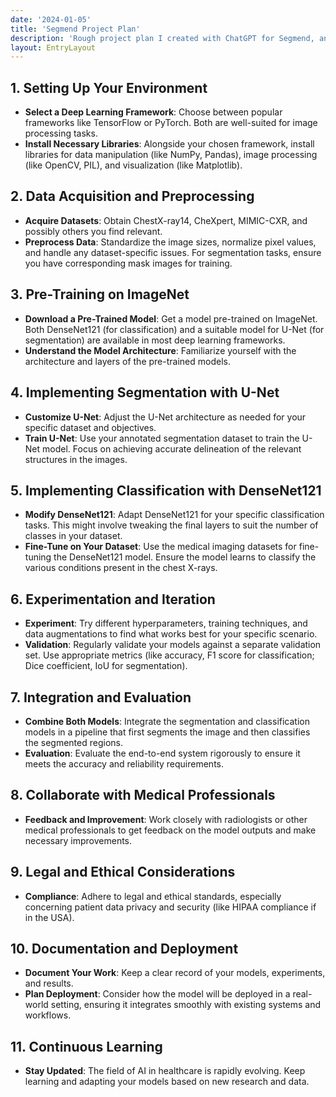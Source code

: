 ```yaml
---
date: '2024-01-05'
title: 'Segmend Project Plan'
description: 'Rough project plan I created with ChatGPT for Segmend, an advanced AI-driven platform combining segmentation and classification to enhance diagnostic accuracy in medical imaging.'
layout: EntryLayout
---
```


## 1. Setting Up Your Environment
- **Select a Deep Learning Framework**: Choose between popular frameworks like TensorFlow or PyTorch. Both are well-suited for image processing tasks.
- **Install Necessary Libraries**: Alongside your chosen framework, install libraries for data manipulation (like NumPy, Pandas), image processing (like OpenCV, PIL), and visualization (like Matplotlib).

## 2. Data Acquisition and Preprocessing
- **Acquire Datasets**: Obtain ChestX-ray14, CheXpert, MIMIC-CXR, and possibly others you find relevant.
- **Preprocess Data**: Standardize the image sizes, normalize pixel values, and handle any dataset-specific issues. For segmentation tasks, ensure you have corresponding mask images for training.

## 3. Pre-Training on ImageNet
- **Download a Pre-Trained Model**: Get a model pre-trained on ImageNet. Both DenseNet121 (for classification) and a suitable model for U-Net (for segmentation) are available in most deep learning frameworks.
- **Understand the Model Architecture**: Familiarize yourself with the architecture and layers of the pre-trained models.

## 4. Implementing Segmentation with U-Net
- **Customize U-Net**: Adjust the U-Net architecture as needed for your specific dataset and objectives.
- **Train U-Net**: Use your annotated segmentation dataset to train the U-Net model. Focus on achieving accurate delineation of the relevant structures in the images.

## 5. Implementing Classification with DenseNet121
- **Modify DenseNet121**: Adapt DenseNet121 for your specific classification tasks. This might involve tweaking the final layers to suit the number of classes in your dataset.
- **Fine-Tune on Your Dataset**: Use the medical imaging datasets for fine-tuning the DenseNet121 model. Ensure the model learns to classify the various conditions present in the chest X-rays.

## 6. Experimentation and Iteration
- **Experiment**: Try different hyperparameters, training techniques, and data augmentations to find what works best for your specific scenario.
- **Validation**: Regularly validate your models against a separate validation set. Use appropriate metrics (like accuracy, F1 score for classification; Dice coefficient, IoU for segmentation).

## 7. Integration and Evaluation
- **Combine Both Models**: Integrate the segmentation and classification models in a pipeline that first segments the image and then classifies the segmented regions.
- **Evaluation**: Evaluate the end-to-end system rigorously to ensure it meets the accuracy and reliability requirements.

## 8. Collaborate with Medical Professionals
- **Feedback and Improvement**: Work closely with radiologists or other medical professionals to get feedback on the model outputs and make necessary improvements.

## 9. Legal and Ethical Considerations
- **Compliance**: Adhere to legal and ethical standards, especially concerning patient data privacy and security (like HIPAA compliance if in the USA).

## 10. Documentation and Deployment
- **Document Your Work**: Keep a clear record of your models, experiments, and results.
- **Plan Deployment**: Consider how the model will be deployed in a real-world setting, ensuring it integrates smoothly with existing systems and workflows.

## 11. Continuous Learning
- **Stay Updated**: The field of AI in healthcare is rapidly evolving. Keep learning and adapting your models based on new research and data.
